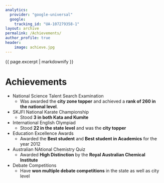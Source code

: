 ```yaml
---
analytics:
  provider: "google-universal"
  google:
    tracking_id: "UA-107279358-1"
layout: archive
permalink: /Achievements/
author_profile: true
header:
    image: achieve.jpg
---
```


{{ page.excerpt | markdownify }}

# Achievements

- National Science Talent Search Examination
	- Was awarded the <b>city zone topper</b> and achieved a <b>rank of 260 in the national level</b>.
- SKJFI National Karate Championship
	- Stood <b>3 in both Kata and Kumite</b> 
- International English Olympiad
	- Stood <b>22 in the state level</b> and was the <b>city topper</b>
- Education Excellence Awards
	- Awarded the <b>Best student</b> and <b>Best student in Academics</b> for the year 2012
- Australian NAtional Chemistry Quiz
	- Awarded <b>High Distinction</b> by the <b>Royal Australian Chemical Institute</b> 
- Debate Competitions
	- Have <b>won multiple debate competitions</b> in the state as well as city level